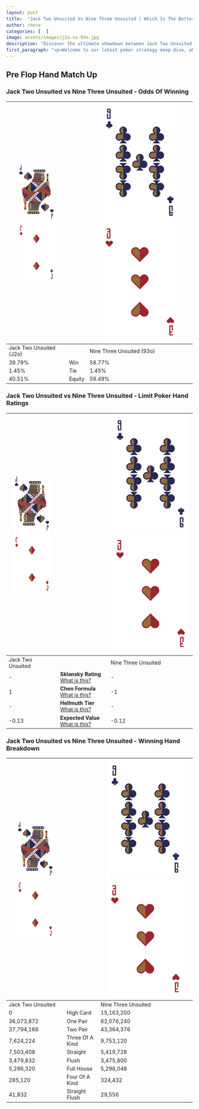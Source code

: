 ```yaml
---
layout: post
title:  "Jack Two Unsuited Vs Nine Three Unsuited | Which Is The Better Hand In Poker? A Complete Guide"
author: reece
categories: [  ]
image: assets/images/j2o-vs-93o.jpg
description: "Discover the ultimate showdown between Jack Two Unsuited and Nine Three Unsuited in poker! Uncover the odds, strategies, and scenarios where one hand triumphs over the other. Get ready to up your poker game with this thrilling analysis."
first_paragraph: "<p>Welcome to our latest poker strategy deep dive, where we're pitting two distinct hands against each other in a high-stakes showdown: Jack Two Unsuited vs Nine Three Unsuited.</p><p>In the dynamic world of poker, every decision counts, and knowing which hand holds the upper hand is key to your success at the table.</p><p>In this article, we'll dissect these two hands, explore the scenarios where one dominates the other, and equip you with the knowledge to make strategic choices that can tip the odds in your favor.</p><p>Get ready to unravel the intriguing dynamics of these poker hands and elevate your game to new heights.</p>"
---
```




[comment]: # (sp0)

## Pre Flop Hand Match Up

<div class="table hand-ratings" markdown="1"> 



### Jack Two Unsuited vs Nine Three Unsuited - Odds Of Winning


    
| ![image info](assets/images/hand1/J.png) ![image info](assets/images/hand1/2o.png) |  | ![image info](assets/images/hand2/9.png) ![image info](assets/images/hand2/3o.png) |
| -------- | -------- | -------- |
| Jack Two Unsuited (J2o) |  | Nine Three Unsuited (93o) |
| 39.79% | Win | 58.77% |
| 1.45% | Tie | 1.45% |
| 40.51% | Equity | 59.49% |




[comment]: # (sp1)



### Jack Two Unsuited vs Nine Three Unsuited - Limit Poker Hand Ratings


    
| ![image info](assets/images/hand1/J.png) ![image info](assets/images/hand1/2o.png) |  | ![image info](assets/images/hand2/9.png) ![image info](assets/images/hand2/3o.png) |
| -------- | -------- | -------- |
| Jack Two Unsuited |  | Nine Three Unsuited |
| - | **Sklansky Rating** [What is this?](/sklansky-rating-explained) | - |
| 1 | **Chen Formula** [What is this?](/chen-formula-explained) | -1 |
| - | **Hellmuth Tier** [What is this?](/Hellmuth-tier-explained) | - |
| -0.13 | **Expected Value** [What is this?](/expected-value-explained) | -0.12 |




[comment]: # (sp2)



### Jack Two Unsuited vs Nine Three Unsuited - Winning Hand Breakdown


    
| ![image info](assets/images/hand1/J.png) ![image info](assets/images/hand1/2o.png) |  | ![image info](assets/images/hand2/9.png) ![image info](assets/images/hand2/3o.png) |
| -------- | -------- | -------- |
| Jack Two Unsuited |  | Nine Three Unsuited |
| 0 | High Card | 15,163,200 |
| 36,073,872 | One Pair | 62,076,240 |
| 37,794,168 | Two Pair | 43,364,376 |
| 7,624,224 | Three Of A Kind | 9,753,120 |
| 7,503,408 | Straight | 5,419,728 |
| 3,479,832 | Flush | 3,475,800 |
| 5,296,320 | Full House | 5,298,048 |
| 285,120 | Four Of A Kind | 324,432 |
| 41,832 | Straight Flush | 29,556 |




[comment]: # (sp3)



</div>

[comment]: # (sp4)



[comment]: # (sp5)

